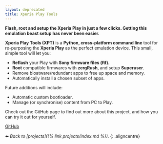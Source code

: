 ```yaml
---
layout: deprecated
title: Xperia Play Tools
---
```


**Flash, root and setup the Xperia Play in just a few clicks. Getting this emulation beast setup has never been easier.**

**Xperia Play Tools (XPT)** is a **Python, cross-platform command line** tool for re-purposing the **Xperia Play** as the perfect emulation device. This small, simple tool will let you:

*   **Reflash** your Play with **Sony firmware files (ftf)**.
*   **Root** compatible firmwares with **zergRush**, and setup **Superuser**.
*   Remove bloatware/redundant apps to free up space and memory.
*   Automatically install a chosen subset of apps.

Future additions will include:

*   Automatic custom bootloader.
*   Manage (or synchronise) content from PC to Play.

Check out the GitHub page to find out more about this project, and how you can try it out for yourself.

<div class="aligncentre"><p class="button"><a href="https://github.com/soup-bowl/XperiaPlay-Tools">GitHub</a></p></div>

:arrow_left: _Back to [projects]({% link projects/index.md %})_.
{: .aligncentre}
